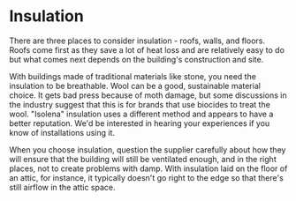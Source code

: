 # Insulation

There are three places to consider insulation - roofs, walls, and floors.  Roofs come first as they save a lot of heat loss and are relatively easy to do but what comes next depends on the building's construction and site.


With buildings made of traditional materials like stone, you need the insulation to be breathable.  Wool can be a good, sustainable material choice.  It gets bad press because of moth damage, but some discussions in the industry suggest that this is for brands that use biocides to treat the wool.  "Isolena" insulation uses a different method and appears to have a better reputation.  We'd be interested in hearing your experiences if you know of installations using it.

When you choose insulation, question the supplier carefully about how they will ensure that the building will still be ventilated enough, and in the right places, not to create problems with damp.  With insulation laid on the floor of an attic, for instance, it typically doesn't go right to the edge so that there's still airflow in the attic space. 